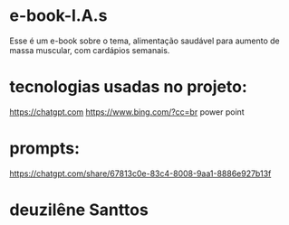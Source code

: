 # e-book-I.A.s
Esse é um e-book sobre o tema, alimentação saudável para aumento de massa muscular, com cardápios semanais.
# tecnologias usadas no projeto:
https://chatgpt.com
https://www.bing.com/?cc=br
power point

# prompts:
https://chatgpt.com/share/67813c0e-83c4-8008-9aa1-8886e927b13f
# deuzilêne Santtos
